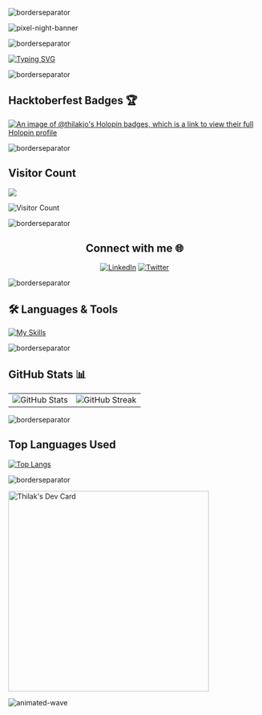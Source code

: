 ![borderseparator](https://github.com/Ctoic/Ctoic/assets/90936436/b0885c98-6e49-4365-93f1-fd2fcaed194c)

![pixel-night-banner](https://github.com/Ctoic/Ctoic/assets/90936436/fab74104-e85f-44fe-aa92-9eb7aba51e30)

![borderseparator](https://github.com/Ctoic/Ctoic/assets/90936436/b0885c98-6e49-4365-93f1-fd2fcaed194c)

[![Typing SVG](https://readme-typing-svg.demolab.com?font=Fira+Code&size=30&pause=1000&center=true&width=435&lines=Hey+there!+I'm+Thilak;Aspiring+UI%2FUX+Designer;Frontend+Developer;Hacktoberfest+Contributor)](https://git.io/typing-svg)

![borderseparator](https://github.com/Ctoic/Ctoic/assets/90936436/ff2a1e28-a7ad-448e-a20e-cc3a62715e72)

## Hacktoberfest Badges 🏆
  
[![An image of @thilakjo's Holopin badges, which is a link to view their full Holopin profile](https://holopin.me/thilakjo)](https://holopin.io/@thilakjo)

![borderseparator](https://github.com/Ctoic/Ctoic/assets/90936436/b0885c98-6e49-4365-93f1-fd2fcaed194c)

## Visitor Count

![](https://komarev.com/ghpvc/?username=thilakjo&color=ff69b4)

![Visitor Count](https://profile-counter.glitch.me/{thilakjo}/count.svg)

![borderseparator](https://github.com/Ctoic/Ctoic/assets/90936436/b0885c98-6e49-4365-93f1-fd2fcaed194c)

<div align="center">

## Connect with me 🌐
[![LinkedIn](https://img.shields.io/badge/LinkedIn-blue?style=for-the-badge&logo=linkedin)](https://www.linkedin.com/in/thilakjo/)
[![Twitter](https://img.shields.io/badge/Twitter-blue?style=for-the-badge&logo=twitter)](https://twitter.com/thilakjo)

</div>

![borderseparator](https://github.com/Ctoic/Ctoic/assets/90936436/b0885c98-6e49-4365-93f1-fd2fcaed194c)

## 🛠️ Languages & Tools

[![My Skills](https://skillicons.dev/icons?i=html,css,js,java,react,figma&theme=dark)](https://skillicons.dev)

![borderseparator](https://github.com/Ctoic/Ctoic/assets/90936436/b0885c98-6e49-4365-93f1-fd2fcaed194c)

## GitHub Stats 📊

<table>
  <tr>
    <td>
      <img src="https://github-readme-stats.vercel.app/api?username=thilakjo&show_icons=true&theme=radical" alt="GitHub Stats" />
    </td>
    <td>
      <img src="https://streak-stats.demolab.com/?user=thilakjo&theme=radical" alt="GitHub Streak" />
    </td>
  </tr>
</table>

![borderseparator](https://github.com/Ctoic/Ctoic/assets/90936436/b0885c98-6e49-4365-93f1-fd2fcaed194c)

## Top Languages Used

[![Top Langs](https://github-readme-stats.vercel.app/api/top-langs/?username=thilakjo&layout=compact)](https://github.com/anuraghazra/github-readme-stats)

![borderseparator](https://github.com/Ctoic/Ctoic/assets/90936436/b0885c98-6e49-4365-93f1-fd2fcaed194c)

<a href="https://app.daily.dev/thilakjo"><img src="https://api.daily.dev/devcards/v2/IksW1Yr2Dr3Z9v7uInnka.png?r=wdk&type=wide" width="400" alt="Thilak's Dev Card"/></a>

![animated-wave](https://github.com/Ctoic/Ctoic/assets/90936436/f12da875-8704-4e89-80f8-31c42713adec)
